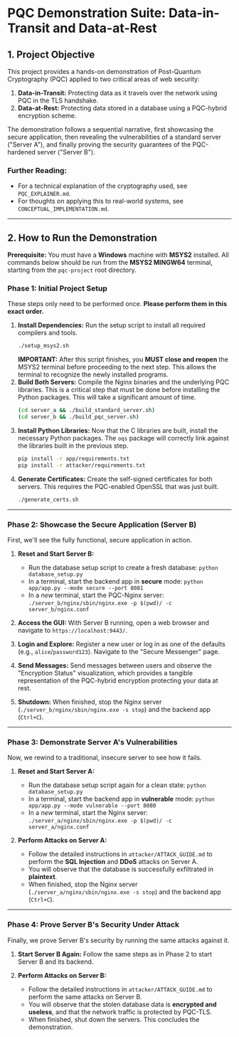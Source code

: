 # PQC Demonstration Suite: Data-in-Transit and Data-at-Rest

## 1. Project Objective

This project provides a hands-on demonstration of Post-Quantum Cryptography (PQC) applied to two critical areas of web security:

1.  **Data-in-Transit:** Protecting data as it travels over the network using PQC in the TLS handshake.
2.  **Data-at-Rest:** Protecting data stored in a database using a PQC-hybrid encryption scheme.

The demonstration follows a sequential narrative, first showcasing the secure application, then revealing the vulnerabilities of a standard server ("Server A"), and finally proving the security guarantees of the PQC-hardened server ("Server B").

### Further Reading:
- For a technical explanation of the cryptography used, see `PQC_EXPLAINER.md`.
- For thoughts on applying this to real-world systems, see `CONCEPTUAL_IMPLEMENTATION.md`.

---

## 2. How to Run the Demonstration

**Prerequisite:** You must have a **Windows** machine with **MSYS2** installed. All commands below should be run from the **MSYS2 MINGW64** terminal, starting from the `pqc-project` root directory.

### Phase 1: Initial Project Setup

These steps only need to be performed once. **Please perform them in this exact order.**

1.  **Install Dependencies:** Run the setup script to install all required compilers and tools.
    ```bash
    ./setup_msys2.sh
    ```
    **IMPORTANT:** After this script finishes, you **MUST close and reopen** the MSYS2 terminal before proceeding to the next step. This allows the terminal to recognize the newly installed programs.
2.  **Build Both Servers:** Compile the Nginx binaries and the underlying PQC libraries. This is a critical step that must be done before installing the Python packages. This will take a significant amount of time.
    ```bash
    (cd server_a && ./build_standard_server.sh)
    (cd server_b && ./build_pqc_server.sh)
    ```
3.  **Install Python Libraries:** Now that the C libraries are built, install the necessary Python packages. The `oqs` package will correctly link against the libraries built in the previous step.
    ```bash
    pip install -r app/requirements.txt
    pip install -r attacker/requirements.txt
    ```
4.  **Generate Certificates:** Create the self-signed certificates for both servers. This requires the PQC-enabled OpenSSL that was just built.
    ```bash
    ./generate_certs.sh
    ```

---

### Phase 2: Showcase the Secure Application (Server B)

First, we'll see the fully functional, secure application in action.

1.  **Reset and Start Server B:**
    *   Run the database setup script to create a fresh database: `python database_setup.py`
    *   In a terminal, start the backend app in **secure** mode: `python app/app.py --mode secure --port 8081`
    *   In a *new* terminal, start the PQC-Nginx server: `./server_b/nginx/sbin/nginx.exe -p $(pwd)/ -c server_b/nginx.conf`

2.  **Access the GUI:** With Server B running, open a web browser and navigate to `https://localhost:9443/`.
3.  **Login and Explore:** Register a new user or log in as one of the defaults (e.g., `alice`/`password123`). Navigate to the "Secure Messenger" page.
4.  **Send Messages:** Send messages between users and observe the "Encryption Status" visualization, which provides a tangible representation of the PQC-hybrid encryption protecting your data at rest.
5.  **Shutdown:** When finished, stop the Nginx server (`./server_b/nginx/sbin/nginx.exe -s stop`) and the backend app (`Ctrl+C`).

---

### Phase 3: Demonstrate Server A's Vulnerabilities

Now, we rewind to a traditional, insecure server to see how it fails.

1.  **Reset and Start Server A:**
    *   Run the database setup script again for a clean state: `python database_setup.py`
    *   In a terminal, start the backend app in **vulnerable** mode: `python app/app.py --mode vulnerable --port 8080`
    *   In a *new* terminal, start the Nginx server: `./server_a/nginx/sbin/nginx.exe -p $(pwd)/ -c server_a/nginx.conf`

2.  **Perform Attacks on Server A:**
    *   Follow the detailed instructions in `attacker/ATTACK_GUIDE.md` to perform the **SQL Injection** and **DDoS** attacks on Server A.
    *   You will observe that the database is successfully exfiltrated in **plaintext**.
    *   When finished, stop the Nginx server (`./server_a/nginx/sbin/nginx.exe -s stop`) and the backend app (`Ctrl+C`).

---

### Phase 4: Prove Server B's Security Under Attack

Finally, we prove Server B's security by running the same attacks against it.

1.  **Start Server B Again:** Follow the same steps as in Phase 2 to start Server B and its backend.

2.  **Perform Attacks on Server B:**
    *   Follow the detailed instructions in `attacker/ATTACK_GUIDE.md` to perform the same attacks on Server B.
    *   You will observe that the stolen database data is **encrypted and useless**, and that the network traffic is protected by PQC-TLS.
    *   When finished, shut down the servers. This concludes the demonstration.

